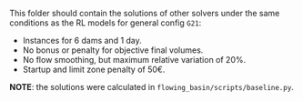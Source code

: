 This folder should contain the solutions of other solvers
under the same conditions as the RL models for general config `G21`:
 - Instances for 6 dams and 1 day.
 - No bonus or penalty for objective final volumes.
 - No flow smoothing, but maximum relative variation of 20%.
 - Startup and limit zone penalty of 50€.

**NOTE**: the solutions were calculated in `flowing_basin/scripts/baseline.py`.
